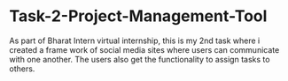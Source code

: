 # Task-2-Project-Management-Tool
As part of Bharat Intern virtual internship, this is my 2nd task where i created a frame work of social media sites where users can communicate with one another. The users also get the functionality to assign tasks to others.
